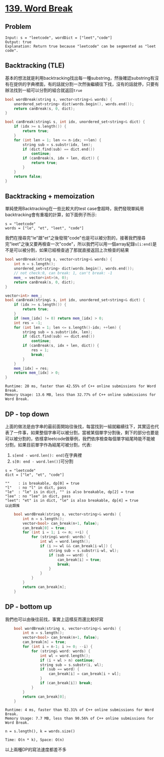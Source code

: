# [139. Word Break](https://leetcode.com/problems/word-break/)

## Problem
```
Input: s = "leetcode", wordDict = ["leet","code"]
Output: true
Explanation: Return true because "leetcode" can be segmented as "leet code".
```

## Backtracking (TLE)
基本的想法就是利用backtracking找出每一種substring，然後確認substring有沒有在提供的字典裡面，有的話就分割一次然後繼續往下找，沒有的話就停，只要有辦法找到一組可以分割的組合就返回`true`

```cpp
bool wordBreak(string s, vector<string>& words) {
    unordered_set<string> dict(words.begin(), words.end());
    return canBreak(s, 0, dict);
}

bool canBreak(string& s, int idx, unordered_set<string>& dict) {
    if (idx >= s.length()) {
        return true;
    }
    for (int len = 1; len <= n-idx; ++len) {
        string sub = s.substr(idx, len);
        if (dict.find(sub) == dict.end())
            continue;
        if (canBreak(s, idx + len, dict)) {
            return true;
        }
    }
    return false;
}
```

## Backtracking + memoization
單純使用Backtracking在一些比較大的test case會超時，我們發現單純用backtracking會有重複的計算，如下面例子所示:

```
s = "leetcode"
words = ["le", "et", "leet", "code"]
```

我們在搜尋完"le"跟"et"之後發現"code"也是可以被分割的，接著我們搜尋完"leet"之後又要再檢查一次"code"，所以我們可以用一個array紀錄`s[i:end]`是不是可以被分割，如果已經檢查過了那就直接返回上次檢查的結果

```cpp
bool wordBreak(string s, vector<string>& words) {
    int n = s.length();
    unordered_set<string> dict(words.begin(), words.end());
    // not check:0, can break: 1, can't break: -1
    mem_ = vector<int>(n, 0);
    return canBreak(s, 0, dict);
}

vector<int> mem_;
bool canBreak(string& s, int idx, unordered_set<string>& dict) {
    if (idx >= s.length()) {
        return true;
    }
    if (mem_[idx] != 0) return mem_[idx] > 0;
    int res = -1;
    for (int len = 1; len <= s.length()-idx; ++len) {
        string sub = s.substr(idx, len);
        if (dict.find(sub) == dict.end())
            continue;
        if (canBreak(s, idx + len, dict)) {
            res = 1;
            break;
        }
    }
    mem_[idx] = res;
    return mem_[idx] > 0;
}
```

```
Runtime: 20 ms, faster than 42.55% of C++ online submissions for Word Break.
Memory Usage: 13.6 MB, less than 32.77% of C++ online submissions for Word Break.
```

## DP - top down
上面的做法是由字串的最前面開始往後找，每當找到一組就繼續往下，其實這也代表了一件事，如果整個字串可以被分割，當被某個單字分割後，剩下的部分也要是可以被分割的，依樣拿leetcode做舉例，我們依序檢查每個單字結尾時能不能被分割，如果目前單字作為結尾可被分割，代表:
1. `s[end - word.len(): end]`在字典裡
2. `s[0: end - word.len()]`可分割

```
s = "leetcode"
dict = ["le", "et", "code"]

""    : is breakable, dp[0] = true
"l"   : no "l" in dict, pass
"le"  : "le" is in dict, "" is also breakable, dp[2] = true
"lee" : no "lee" in dict, pass
"leet": "et" is in dict, "le" is also breakable, dp[4] = true
以此類推
```

```cpp
    bool wordBreak(string s, vector<string>& words) {
        int n = s.length();
        vector<bool> can_break(n+1, false);
        can_break[0] = true;
        for (int i = 1; i <= n; ++i) {
            for (string& word: words) {
                int wl = word.length();
                if (i >= wl && can_break[i-wl]) {
                    string sub = s.substr(i-wl, wl);
                    if (sub == word) {
                        can_break[i] = true;
                        break;
                    }
                }
            }
        }
        return can_break[n];
    }
```

## DP - bottom up
我們也可以由後往前找，事實上這樣反而還比較好寫
```cpp
    bool wordBreak(string s, vector<string>& words) {
        int n = s.length();
        vector<bool> can_break(n+1, false);
        can_break[n] = true;
        for (int i = n-1; i >= 0; --i) {
            for (string& word: words) {
                int wl = word.length();
                if (i + wl > n) continue;
                string sub = s.substr(i, wl);
                if (sub == word) {
                    can_break[i] = can_break[i + wl];
                }
                if (can_break[i]) break;
            }
        }
        return can_break[0];
    }
```

```
Runtime: 4 ms, faster than 92.31% of C++ online submissions for Word Break.
Memory Usage: 7.7 MB, less than 90.56% of C++ online submissions for Word Break.
```
`n = s.length(), k = words.size()`

`Time: O(n * k), Space: O(n)`

以上兩種DP的寫法速度都差不多